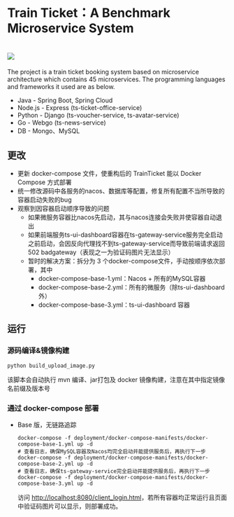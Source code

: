 
# Train Ticket：A Benchmark Microservice System
# <img src="./image/logo.png">
The project is a train ticket booking system based on microservice architecture which contains 45 microservices. The programming languages and frameworks it used are as below.
- Java - Spring Boot, Spring Cloud
- Node.js - Express (ts-ticket-office-service)
- Python - Django (ts-voucher-service, ts-avatar-service)
- Go - Webgo (ts-news-service)
- DB - Mongo、MySQL

## 更改
- 更新 docker-compose 文件，使重构后的 TrainTicket 能以 Docker Compose 方式部署
- 统一修改源码中各服务的nacos、数据库等配置，修复所有配置不当所导致的容器启动失败的bug
- 观察到因容器启动顺序导致的问题
    - 如果微服务容器比nacos先启动，其与nacos连接会失败并使容器自动退出
    - 如果前端服务ts-ui-dashboard容器在ts-gateway-service服务完全启动之前启动，会因反向代理找不到ts-gateway-service而导致前端请求返回 502 badgateway（表现之一为验证码图片无法显示）
    - 暂时的解决方案：拆分为 3 个docker-compose文件，手动按顺序依次部署，其中
        - docker-compose-base-1.yml：Nacos + 所有的MySQL容器
        - docker-compose-base-2.yml：所有的微服务（除ts-ui-dashboard外）
        - docker-compose-base-3.yml：ts-ui-dashboard 容器

## 运行
### 源码编译&镜像构建
```shell
python build_upload_image.py
```
该脚本会自动执行 mvn 编译、jar打包及 docker 镜像构建，注意在其中指定镜像名前缀及版本号
### 通过 docker-compose 部署
- Base 版，无链路追踪
    ```shell
    docker-compose -f deployment/docker-compose-manifests/docker-compose-base-1.yml up -d
    # 查看日志，确保MySQL容器及Nacos均完全启动并能提供服务后，再执行下一步
    docker-compose -f deployment/docker-compose-manifests/docker-compose-base-2.yml up -d
    # 查看日志，确保ts-gateway-service完全启动并能提供服务后，再执行下一步
    docker-compose -f deployment/docker-compose-manifests/docker-compose-base-3.yml up -d
    ```
    访问 [http://localhost:8080/client_login.html](http://localhost:8080/client_login.html)，若所有容器均正常运行且页面中验证码图片可以显示，则部署成功。